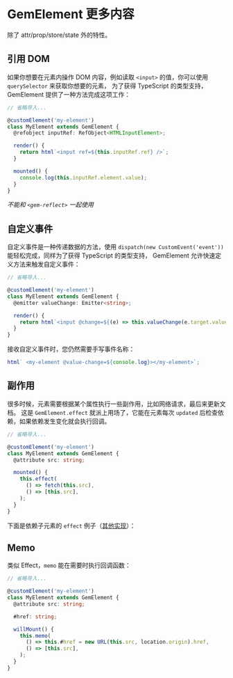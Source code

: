 # GemElement 更多内容

除了 attr/prop/store/state 外的特性。

## 引用 DOM

如果你想要在元素内操作 DOM 内容，例如读取 `<input>` 的值，你可以使用 `querySelector` 来获取你想要的元素，
为了获得 TypeScript 的类型支持，GemElement 提供了一种方法完成这项工作：

```ts
// 省略导入...

@customElement('my-element')
class MyElement extends GemElement {
  @refobject inputRef: RefObject<HTMLInputElement>;

  render() {
    return html`<input ref=${this.inputRef.ref} />`;
  }

  mounted() {
    console.log(this.inputRef.element.value);
  }
}
```

_不能和 `<gem-reflect>` 一起使用_

## 自定义事件

自定义事件是一种传递数据的方法，使用 `dispatch(new CustomEvent('event'))` 能轻松完成，同样为了获得 TypeScript 的类型支持，
GemElement 允许快速定义方法来触发自定义事件：

```ts
// 省略导入...

@customElement('my-element')
class MyElement extends GemElement {
  @emitter valueChange: Emitter<string>;

  render() {
    return html`<input @change=${(e) => this.valueChange(e.target.value)} />`;
  }
}
```

接收自定义事件时，您仍然需要手写事件名称：

```ts
html` <my-element @value-change=${console.log}></my-element>`;
```

## 副作用

很多时候，元素需要根据某个属性执行一些副作用，比如网络请求，最后来更新文档。
这是 `GemElement.effect` 就派上用场了，它能在元素每次 `updated` 后检查依赖，如果依赖发生变化就会执行回调。

```ts
// 省略导入...

@customElement('my-element')
class MyElement extends GemElement {
  @attribute src: string;

  mounted() {
    this.effect(
      () => fetch(this.src),
      () => [this.src],
    );
  }
}
```

下面是依赖子元素的 `effect` 例子（[其他实现](https://twitter.com/youyuxi/status/1327328144525848577?s=20)）：

<gbp-raw src="/src/examples/effect/index.ts"></gbp-raw>

## Memo

类似 Effect，`memo` 能在需要时执行回调函数：

```ts
// 省略导入...

@customElement('my-element')
class MyElement extends GemElement {
  @attribute src: string;

  #href: string;

  willMount() {
    this.memo(
      () => this.#href = new URL(this.src, location.origin).href,
      () => [this.src],
    );
  }
}
```
